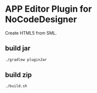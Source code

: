 # APP Editor Plugin for NoCodeDesigner
Create HTML5 from SML.

## build jar
```bash
./gradlew pluginJar
```

## build zip
```bash
./build.sh
```